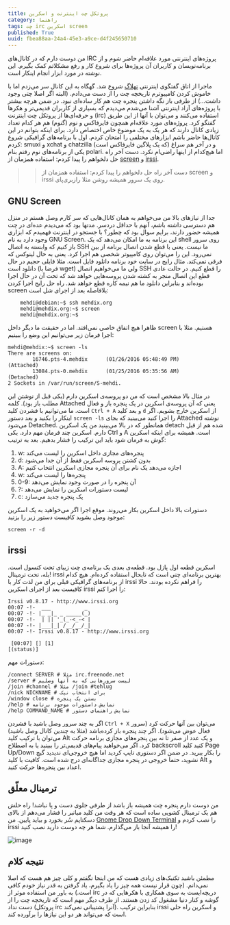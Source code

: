 ```yaml
---
title: پروتکل چت اینترنت و اسکرین
category: راهنما
tags: چت irc اسکرین screen
published: True
uuid: fbea88aa-24a4-45e3-a9ce-d4f245650710
---
```


من دوست دارم که در کانال‌های IRC پروژه‌های اینترنتی مورد علاقه‌ام حاضر شوم و از برنامه‌نویسان و کاربران آن پروژه‌ها برای شروع کار و رفع مشکلاتم کمک بگیرم. این نوشته در مورد ابزار انجام اینکار است.

ماجرا از اتاق گفتگوی اینترنتی ‏[تهلاگ](http://tehlug.org) شروع شد. گهگاه به این کانال سر می‌زدم اما با خاموش کردن کامپیوترم تاریخچه چت را از دست می‌دادم. (البته اگر اصلا چتی وجود داشت...) از طرفی باز نگه داشتن پنجره چت هم کار ساده‌ای نبود. در ضمن هرچه بیشتر با پروژه‌های آزاد اینترنتی آشنا می‌شدم می‌دیدم که بسیاری از کاربران قدیمی‌تر و هکرها و حرفه‌ای‌ها از پروتکل چت اینترنت (irc) استفاده می‌کنند و می‌توان با آنها از این طریق گفتگو کرد. پروژه‌های مورد علاقه‌ام همچون فایرفاکس و نوم (گنوم) هم هر کدام تعداد زیادی کانال دارند که هر یک به یک موضوع خاص اختصاص دارد. برای اینکه بتوانم در این کانال‌ها حاضر باشم ابزارهای مختلفی را امتحان کردم. اول با برنامه‌های گرافیکی شروع کردم: smuxi و xchat و chatzilla (که یک پلاگین فایرفاکس است) و در آخر هم سراغ یکی از برنامه‌های نوم رفتم بنام polari. اما هیچ‌کدام از اینها راضی‌ام نکرد. دست آخر راه حل دلخواهم را پیدا کردم: استفاده همزمان از [screen](https://www.gnu.org/software/screen/) و [irssi](https://irssi.org/).

>> دست آخر راه حل دلخواهم را پیدا کردم: استفاده همزمان از screen و irssi روی یک سرور همیشه روشن مثلا رازبری‌پای.

## GNU Screen

جدا از نیازهای بالا من می‌خواهم به همان کانال‌هایی که سر کارم وصل هستم در منزل هم دسترسی داشته باشم، آنهم با حداقل دردسر. مدتها بود که می‌دیدم عده‌ای در چت همیشه حضور دارند، برایم سوال بود که چطور؟ با جستجو در اینترنت فهمیدم که ابزاری وجود دارد به نام GNU Screen. این برنامه به ما امکان می‌دهد که یک shell روی سرور باز کنیم که وابسته به اتصال SSH ما نیست. یعنی با قطع شدن اتصال برنامه از بین نمی‌رود. این را می‌توان روی کامپیوتر شخصی هم اجرا کرد. یعنی به حال لینوکس که فرقی نمی‌کند. مثال رایج در سایت خود برنامه دانلود فایل است. مثلا فایلی حجیم در حال دانلود است (فرضا با wget) ولی ما می‌خواهیم اتصال SSH را قطع کنیم. در حالت عادی قطع این اتصال منجر به کشته شدن پروسه‌هایی خواهد شد که تحت آن در حال اجرا بوده‌اند و بنابراین دانلود ما هم نیمه‌ کاره قطع خواهد شد. راه حل رایج اجرا کردن screen بلافاصله بعد از اجرای شل است:

~~~shell
    mehdi@debian:~$ ssh mehdix.org
    mehdi@mehdix.org:~$ screen
    mehdi@mehdix.org:~$
~~~
 
ظاهرا هیچ اتفاق خاصی نمی‌افتد. اما در حقیقت ما دیگر داخل screen هستیم. مثلا با اجرا فرمان زیر می‌توانیم این وضع را ببینیم:

~~~shell
mehdi@mehdix:~$ screen -ls
There are screens on:
        16746.pts-4.mehdix      (01/26/2016 05:48:49 PM)        (Attached)
        13084.pts-0.mehdix      (01/25/2016 05:35:56 AM)        (Detached)
2 Sockets in /var/run/screen/S-mehdi.

~~~

در مثال بالا مشخص است که من دو پروسه‌ی اسکرین دارم (یکی قبل از نوشتن این مطلب باز بود). کلمه Attached یعنی که آن پروسه‌ی اسکرین در یک پنجره باز و فعال است. ما می‌توانیم با فشردن کلید `Ctrl + A` و بعد کلید `d` از اسکرین خارج بشویم. اگر اینکار را بکنید و بعد دستور `screen -ls` را اجرا کنید می‌بینید که بجای Attached نوشته می‌شود Detached. همانطور که در بالا می‌بینید من یک اسکرین detach شده هم از قبل دارم. اسکرین چند فرمان مهم دارد. یکی Ctrl و A است. همیشه برای اینکه اسکرین گوش به فرمان شود باید این ترکیب را فشار بدهیم. بعد به ترتیب:

1. w: پنجره‌‌های مجازی داخل اسکرین را لیست می‌کند
2. d: بدون کشتن پروسه اسکرین فقط از آن جدا می‌شود
3. A: اجازه می‌دهد یک نام برای آن پنجره مجازی اسکرین انتخاب کنیم
4. w: پنجره‌ها را لیست می‌کند
5. 0-9: آن پنجره را در صورت وجود نمایش می‌دهد
6. ?: لیست دستورات اسکرین را نمایش می‌دهد
7. c: یک پنجره جدید می‌سازد

دستورات بالا داخل اسکرین بکار می‌روند. موقع اجرا اگر می‌خواهید به یک اسکرین موجود وصل بشوید کافیست دستور زیر را بزنید:

~~~shell
screen -r -d
~~~

## irssi
اسکرین قطعه اول پازل بود. قطعه‌ی بعدی یک برنامه‌ی چت زیبای تحت کنسول است. بله، تحت ترمینال! irssi بهترین برنامه‌ای چتی است که تابحال استفاده کرده‌ام. هیچ کدام از برنامه‌های گرافیکی قبلی برای من لذت کار با irssi را فراهم نکرده بودند. حالا کافیست بعد از اجرای اسکرین irssi را اجرا کنم:

~~~shell
Irssi v0.8.17 - http://www.irssi.org                                           
00:07 -!-  ___           _
00:07 -!- |_ _|_ _ _____(_)
00:07 -!-  | || '_(_-<_-< |
00:07 -!- |___|_| /__/__/_|
00:07 -!- Irssi v0.8.17 - http://www.irssi.org

 [00:07] [] [1]                                                                 
[(status)] 

~~~

دستورات مهم:

~~~shell
/connect SERVER # مثلا irc.freenode.net
/server # لیست سرورهایی که به آنها وصلیم
/join #channel # مثلا /join #tehlug
/nick NICKNAME # برای انتخاب نیک
/window close # بستن یک پنجره
/help # نمایش داستورات موجود برنامه
/help COMMAND_NAME # نمایش راهنمای دستور
~~~

اگر به چند سرور وصل باشید با فشردن `Ctrl + X` می‌توان بین آنها حرکت کرد (سرور فعال عوض می‌شود). اگر چند پنجره باز کرده‌باشد (مثلا به چندین کانال وصل باشید) می‌توان با ترکیب کلید Alt و یک عدد از صفر تا نه بین پنجره‌های مجازی برنامه حرکت کرد. اگر می‌خواهید پیام‌های قدیمی‌تر را ببینید یا به اصطلاح backscroll کنید کلید Page Up/Down را بکار ببرید. در ضمن اگر دستوری تایپ کردید اما هیچ خروجی‌ای ندیدید گیچ نشوید، حتما خروجی در پنجره مجازی جداگانه‌ای درج شده است. کافیت با کلید Alt و اعداد بین پنجره‌ها حرکت کنید.

## ترمینال معلّق
من دوست دارم پنجره چت همیشه باز باشد از طرفی جلوی دست و پا نباشد! راه حلش هم یک ترمینال کشویی ساده است که هر وقت من کلید میانبر را فشار می‌دهم از بالای دسکتاپم سُر بخورد و بیاید پایین. من [Gnome Drop Down Terminal](https://extensions.gnome.org/extension/442/drop-down-terminal/) را نصب کردم و irssi را همیشه آنجا باز می‌گذارم. شما هر چه دوست دارید نصب کنید!

![image](assets/pimg/irssi_drop_down.jpg)

## نتیجه کلام
مطمئن باشید تکنیک‌های زیادی هست که من اینجا نگفتم و کلی چیز هم هست که اصلا نمی‌دانم. (چون قرار نیست همه چیز را یاد بگیرم، یاد گرفتن به قدر نیاز خودم کافی است.) به باور من استفاده موثر از irc دریچه‌ایست به سوی همکاری با هکرهایی که در گوشه و کنار دنیا مشغول کد زدن هستند. از طرف دیگر مهم است که تاریخچه چت را از دست نداد (پروتکل irc آنرا پشتیبانی نمی‌کند). بنابراین ترکیب irssi و اسکرین راه حلی است که می‌تواند هر دو این نیازها را برآورده کند.


